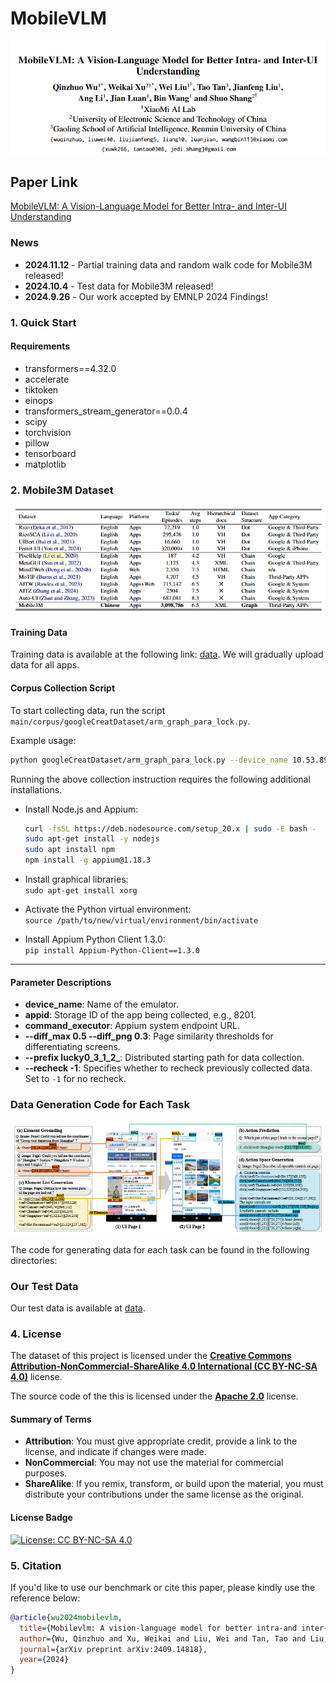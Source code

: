 # MobileVLM
![My Local Image](./mobilevlm.png)

## Paper Link
[MobileVLM: A Vision-Language Model for Better Intra- and Inter-UI Understanding](https://aclanthology.org/2024.findings-emnlp.599/)

### News
- **2024.11.12** - Partial training data and random walk code for Mobile3M released!
- **2024.10.4** - Test data for Mobile3M released!
- **2024.9.26** - Our work accepted by EMNLP 2024 Findings!

### 1. Quick Start

#### Requirements
- transformers==4.32.0
- accelerate
- tiktoken
- einops
- transformers_stream_generator==0.0.4
- scipy
- torchvision
- pillow
- tensorboard
- matplotlib

### 2. Mobile3M Dataset
![Dataset Image](./mobilevlm_table.png)  <!-- Replace with actual image path -->

#### Training Data
Training data is available at the following link: [data](https://huggingface.co/datasets/xwk123/Mobile3M/tree/main). We will gradually upload data for all apps.

#### Corpus Collection Script
To start collecting data, run the script `main/corpus/googleCreatDataset/arm_graph_para_lock.py`.

Example usage:
```bash
python googleCreatDataset/arm_graph_para_lock.py --device_name 10.53.89.79:6532 --systemPort 8112 --appid 8201 --command_executorhttp://127.0.0.1:4812/wd/hub--appPackage com.lucky.luckyclient --name_en lucky --diff_max 0.5 --diff_png 0.3 --waitadb 8 --prefix lucky0_3_1_2_ --recheck -1
```

Running the above collection instruction requires the following additional installations.

- Install Node.js and Appium:

    ```bash
    curl -fsSL https://deb.nodesource.com/setup_20.x | sudo -E bash -
    sudo apt-get install -y nodejs
    sudo apt install npm
    npm install -g appium@1.18.3
    ```
- Install graphical libraries:  
   `sudo apt-get install xorg`

- Activate the Python virtual environment:  
   `source /path/to/new/virtual/environment/bin/activate`

- Install Appium Python Client 1.3.0:  
   `pip install Appium-Python-Client==1.3.0`

---


#### Parameter Descriptions

- **device_name**: Name of the emulator.
- **appid**: Storage ID of the app being collected, e.g., 8201.
- **command_executor**: Appium system endpoint URL.
- **--diff_max 0.5 --diff_png 0.3**: Page similarity thresholds for differentiating screens.
- **--prefix lucky0_3_1_2_**: Distributed starting path for data collection.
- **--recheck -1**: Specifies whether to recheck previously collected data. Set to `-1` for no recheck.


### Data Generation Code for Each Task
![Task](./taSK.png)  <!-- Replace with actual image path -->

The code for generating data for each task can be found in the following directories:

### Our Test Data
Our test data is available at [data](https://huggingface.co/datasets/xwk123/mobilevlm_test).

### 4. License

The dataset of this project is licensed under the [**Creative Commons Attribution-NonCommercial-ShareAlike 4.0 International (CC BY-NC-SA 4.0)**](https://creativecommons.org/licenses/by-nc-sa/4.0/) license.

The source code of the this is licensed under the [**Apache 2.0**](http://www.apache.org/licenses/LICENSE-2.0)  license.


#### Summary of Terms
- **Attribution**: You must give appropriate credit, provide a link to the license, and indicate if changes were made.
- **NonCommercial**: You may not use the material for commercial purposes.
- **ShareAlike**: If you remix, transform, or build upon the material, you must distribute your contributions under the same license as the original.

#### License Badge
[![License: CC BY-NC-SA 4.0](https://img.shields.io/badge/License-CC%20BY--NC--SA%204.0-lightgrey.svg)](https://creativecommons.org/licenses/by-nc-sa/4.0/)

### 5. Citation
If you'd like to use our benchmark or cite this paper, please kindly use the reference below:

```bibtex
@article{wu2024mobilevlm,
  title={Mobilevlm: A vision-language model for better intra-and inter-ui understanding},
  author={Wu, Qinzhuo and Xu, Weikai and Liu, Wei and Tan, Tao and Liu, Jianfeng and Li, Ang and Luan, Jian and Wang, Bin and Shang, Shuo},
  journal={arXiv preprint arXiv:2409.14818},
  year={2024}
}
